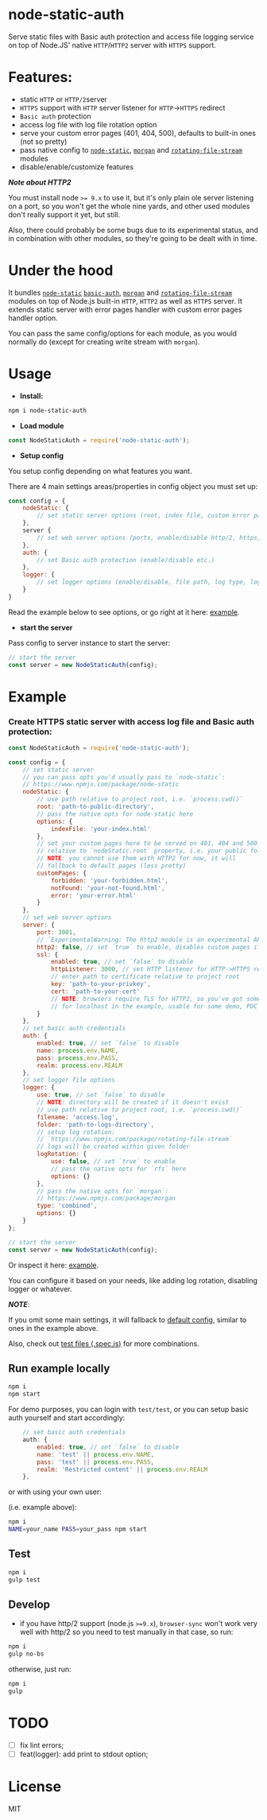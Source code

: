 # node-static-auth
Serve static files with Basic auth protection and access file logging service on top of Node.JS' native `HTTP`/`HTTP2` server with `HTTPS` support.

# Features:

- static `HTTP` or `HTTP/2`server
- `HTTPS` support with `HTTP` server listener for `HTTP`->`HTTPS` redirect
- `Basic auth` protection
- access log file with log file rotation option
- serve your custom error pages (401, 404, 500), defaults to built-in ones (not so pretty)
- pass native config to [`node-static`](https://www.npmjs.com/package/node-static), [`morgan`](https://www.npmjs.com/package/morgan) and [`rotating-file-stream`](https://npmjs.com/package/rotating-file-stream) modules
- disable/enable/customize features

___Note about HTTP2___

You must install node `>= 9.x` to use it, but it's only plain ole server listening on a port, so you won't get the whole nine yards, and other used modules don't really support it yet, but still.

Also, there could probably be some bugs due to its experimental status, and in combination with other modules, so they're going to be dealt with in time.

# Under the hood

It bundles [`node-static`](https://www.npmjs.com/package/node-static) [`basic-auth`](https://www.npmjs.com/package/basic-auth), [`morgan`](https://www.npmjs.com/package/morgan) and [`rotating-file-stream`](https://npmjs.com/package/rotating-file-stream) modules on top of Node.js built-in `HTTP`, `HTTP2` as well as `HTTPS` server. It extends static server with error pages handler with custom error pages handler option.

You can pass the same config/options for each module, as you would normally do (except for creating write stream with `morgan`).


# Usage

- __Install:__

```bash
npm i node-static-auth
```

- __Load module__

```js
const NodeStaticAuth = require('node-static-auth');
```

- __Setup config__

You setup config depending on what features you want.

There are 4 main settings areas/properties in config object you must set up:

```js
const config = {
	nodeStatic: {
		// set static server options (root, index file, custom error pages etc.)
	},
	server {
		// set web server options (ports, enable/disable http/2, https, http->https etc.)
	},
	auth: {
		// set Basic auth protection (enable/disable etc.)
	},
	logger: {
		// set logger options (enable/disable, file path, log type, log rotation etc.)
	}
}
```
Read the example below to see options, or go right at it here: [example](example/server/index.js).

- __start the server__

Pass config to server instance to start the server:

```js
// start the server
const server = new NodeStaticAuth(config);
```

# Example

### Create HTTPS static server with access log file and Basic auth protection:

```js
const NodeStaticAuth = require('node-static-auth');

const config = {
    // set static server
    // you can pass opts you'd usually pass to `node-static`:
    // https://www.npmjs.com/package/node-static
    nodeStatic: {
        // use path relative to project root, i.e. `process.cwd()`
        root: 'path-to-public-directory', 
        // pass the native opts for node-static here
        options: {
            indexFile: 'your-index.html'
        },
        // set your custom pages here to be served on 401, 404 and 500
        // relative to `nodeStatic.root` property, i.e. your public folder
        // NOTE: you cannot use them with HTTP2 for now, it will
        // fallback to default pages (less pretty)
        customPages: {
            forbidden: 'your-forbidden.html',
            notFound: 'your-not-found.html',
            error: 'your-error.html'
        }
    },
    // set web server options
    server: {
        port: 3001,
        // `ExperimentalWarning: The http2 module is an experimental API.`
        http2: false, // set `true` to enable, disables custom pages if set
        ssl: {
            enabled: true, // set `false` to disable
            httpListener: 3000, // set HTTP listener for HTTP->HTTPS redirect
            // enter path to certificate relative to project root
            key: 'path-to-your-privkey',
            cert: 'path-to-your-cert'
            // NOTE: browsers require TLS for HTTP2, so you've got some bogus certs
            // for localhost in the example, usable for some demo, POC etc.
        }
    },
    // set basic auth credentials
    auth: {
        enabled: true, // set `false` to disable
        name: process.env.NAME,
        pass: process.env.PASS,
        realm: process.env.REALM
    },
    // set logger file options
    logger: {
        use: true, // set `false` to disable
        // NOTE: directory will be created if it doesn't exist
        // use path relative to project root, i.e. `process.cwd()`
        filename: 'access.log',
        folder: 'path-to-logs-directory',
        // setup log rotation:
        // `https://www.npmjs.com/package/rotating-file-stream`
        // logs will be created within given folder
        logRotation: {
            use: false, // set `true` to enable
            // pass the native opts for `rfs` here
            options: {}
        },
        // pass the native opts for `morgan`:
        // https://www.npmjs.com/package/morgan
        type: 'combined',
        options: {}
    }
};

// start the server
const server = new NodeStaticAuth(config);
```

Or inspect it here: [example](example/server/index.js).

You can configure it based on your needs, like adding log rotation, disabling logger or whatever.

___NOTE___:

If you omit some main settings, it will fallback to [default config](src/server/default-config.js), similar to ones in the example above.

Also, check out [test files (.spec.js)](src/) for more combinations.

## Run example locally

```bash
npm i
npm start
```
For demo purposes, you can login with `test/test`, or you can setup basic auth yourself and start accordingly:

```js
    // set basic auth credentials
    auth: {
        enabled: true, // set `false` to disable
        name: 'test' || process.env.NAME,
        pass: 'test' || process.env.PASS,
        realm: 'Restricted content' || process.env.REALM
    },
```
or with using your own user:

 (i.e. example above):
```bash
npm i
NAME=your_name PASS=your_pass npm start
```

## Test
```bash
npm i
gulp test
```

## Develop

- if you have http/2 support (node.js `>=9.x`), `browser-sync` won't work very well with http/2 so you need to test manually in that case, so run:

```bash
npm i
gulp no-bs
```
otherwise, just run:

```bash
npm i
gulp
```

# TODO

- [ ] fix lint errors;
- [ ] feat(logger): add print to stdout option;

# License
MIT
